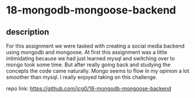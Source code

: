 # 18-mongodb-mongoose-backend

## description

For this assignment we were tasked with creating a social media backend using mongodb and mongoose. At first this assignment was a little intimidating because we had just learned mysql and switching over to mongo took some time. But after really going back and studying the concepts the code came naturally. Mongo seems to flow in my opinion a lot smoother than mysql. I really enjoyed taking on this challenge.

repo link: https://github.com/jcg0/18-mongodb-mongoose-backend
